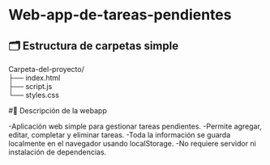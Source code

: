 # Web-app-de-tareas-pendientes

## 🗂️ Estructura de carpetas simple

Carpeta-del-proyecto/  
├── index.html  
├── script.js  
└── styles.css

#📝 Descripción de la webapp

-Aplicación web simple para gestionar tareas pendientes.
-Permite agregar, editar, completar y eliminar tareas.
-Toda la información se guarda localmente en el navegador usando localStorage.
-No requiere servidor ni instalación de dependencias.
